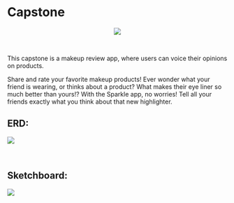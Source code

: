  # Capstone 


<p align="center">
  <img  src="https://i.imgur.com/14LECtI.png">
</p>
<br>

This capstone is a makeup review app, where users can voice their opinions on products.

Share and rate your favorite makeup products! Ever wonder what your friend is wearing, or thinks about a product? What makes their eye liner so much better than yours!? With the Sparkle app, no worries! Tell all your friends exactly what you think about that new highlighter. 


## ERD:
<p align="left">
  <a href="https://dbdiagram.io/d/5f8f82c43a78976d7b787a3f">
    <img src="https://i.imgur.com/h9kh8nE.png">
  </a>
</p>
<br>
  
 ## Sketchboard:
 <p align="left">
  <a href="https://sketchboard.me/VCokqAw0aLg#/">
    <img src="https://i.imgur.com/ehyDWaj.png">
  </a>
 </p>
 <br>



